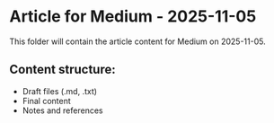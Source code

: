 # Article for Medium - 2025-11-05

This folder will contain the article content for Medium on 2025-11-05.

## Content structure:
- Draft files (.md, .txt)
- Final content
- Notes and references

